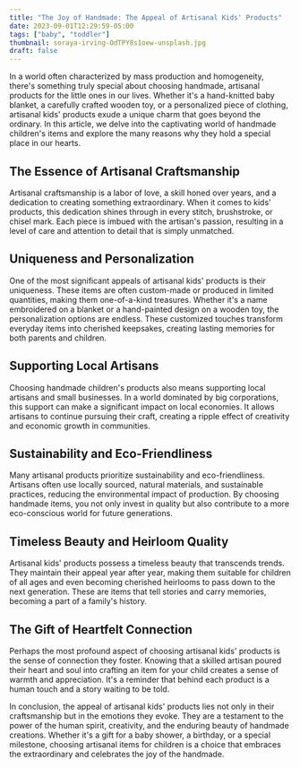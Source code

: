 ```yaml
---
title: "The Joy of Handmade: The Appeal of Artisanal Kids' Products"
date: 2023-09-01T12:29:59-05:00
tags: ["baby", "toddler"]
thumbnail: soraya-irving-OdTPY8s1oew-unsplash.jpg
draft: false
---
```


In a world often characterized by mass production and homogeneity, there's something truly special about choosing handmade, artisanal products for the little ones in our lives. Whether it's a hand-knitted baby blanket, a carefully crafted wooden toy, or a personalized piece of clothing, artisanal kids' products exude a unique charm that goes beyond the ordinary. In this article, we delve into the captivating world of handmade children's items and explore the many reasons why they hold a special place in our hearts.

## The Essence of Artisanal Craftsmanship

Artisanal craftsmanship is a labor of love, a skill honed over years, and a dedication to creating something extraordinary. When it comes to kids' products, this dedication shines through in every stitch, brushstroke, or chisel mark. Each piece is imbued with the artisan's passion, resulting in a level of care and attention to detail that is simply unmatched.

## Uniqueness and Personalization

One of the most significant appeals of artisanal kids' products is their uniqueness. These items are often custom-made or produced in limited quantities, making them one-of-a-kind treasures. Whether it's a name embroidered on a blanket or a hand-painted design on a wooden toy, the personalization options are endless. These customized touches transform everyday items into cherished keepsakes, creating lasting memories for both parents and children.

## Supporting Local Artisans

Choosing handmade children's products also means supporting local artisans and small businesses. In a world dominated by big corporations, this support can make a significant impact on local economies. It allows artisans to continue pursuing their craft, creating a ripple effect of creativity and economic growth in communities.

## Sustainability and Eco-Friendliness

Many artisanal products prioritize sustainability and eco-friendliness. Artisans often use locally sourced, natural materials, and sustainable practices, reducing the environmental impact of production. By choosing handmade items, you not only invest in quality but also contribute to a more eco-conscious world for future generations.

## Timeless Beauty and Heirloom Quality

Artisanal kids' products possess a timeless beauty that transcends trends. They maintain their appeal year after year, making them suitable for children of all ages and even becoming cherished heirlooms to pass down to the next generation. These are items that tell stories and carry memories, becoming a part of a family's history.

## The Gift of Heartfelt Connection

Perhaps the most profound aspect of choosing artisanal kids' products is the sense of connection they foster. Knowing that a skilled artisan poured their heart and soul into crafting an item for your child creates a sense of warmth and appreciation. It's a reminder that behind each product is a human touch and a story waiting to be told.

In conclusion, the appeal of artisanal kids' products lies not only in their craftsmanship but in the emotions they evoke. They are a testament to the power of the human spirit, creativity, and the enduring beauty of handmade creations. Whether it's a gift for a baby shower, a birthday, or a special milestone, choosing artisanal items for children is a choice that embraces the extraordinary and celebrates the joy of the handmade.
